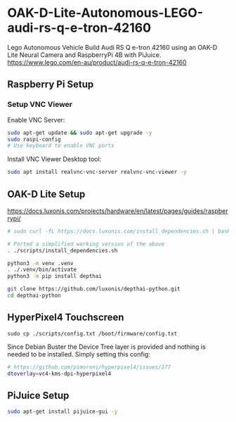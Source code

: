 # OAK-D-Lite-Autonomous-LEGO-audi-rs-q-e-tron-42160

Lego Autonomous Vehicle Build Audi RS Q e-tron 42160 using an OAK-D Lite Neural Camera and RaspberryPi 4B with PiJuice. https://www.lego.com/en-au/product/audi-rs-q-e-tron-42160

## Raspberry Pi Setup

### Setup VNC Viewer

Enable VNC Server:

```sh
sudo apt-get update && sudo apt-get upgrade -y
sudo raspi-config
# Use keyboard to enable VNC ports
```

Install VNC Viewer Desktop tool:

```sh
sudo apt install realvnc-vnc-server realvnc-vnc-viewer -y
```

## OAK-D Lite Setup

https://docs.luxonis.com/projects/hardware/en/latest/pages/guides/raspberrypi/

```sh
# sudo curl -fL https://docs.luxonis.com/install_dependencies.sh | bash

# Ported a simplified working version of the above
. ./scripts/install_dependencies.sh
```

```sh
python3 -m venv .venv
. ./.venv/bin/activate
python3 -m pip install depthai
```

```sh
git clone https://github.com/luxonis/depthai-python.git
cd depthai-python
```

## HyperPixel4 Touchscreen

```
sudo cp ./scripts/config.txt /boot/firmware/config.txt
```

Since Debian Buster the Device Tree layer is provided and nothing is needed to be installed. Simply setting this config:

```sh
# https://github.com/pimoroni/hyperpixel4/issues/177
dtoverlay=vc4-kms-dpi-hyperpixel4
```

## PiJuice Setup

```sh
sudo apt-get install pijuice-gui -y
```
